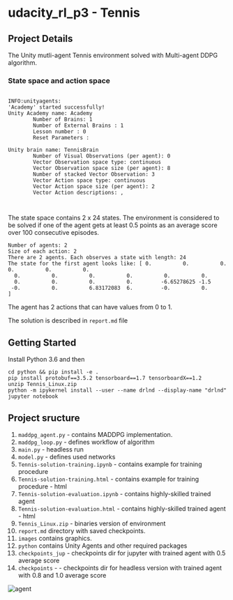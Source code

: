 # udacity_rl_p3 - Tennis

## Project Details


The Unity mutli-agent Tennis environment solved with Multi-agent DDPG algorithm.

### State space and action space

```

INFO:unityagents:
'Academy' started successfully!
Unity Academy name: Academy
        Number of Brains: 1
        Number of External Brains : 1
        Lesson number : 0
        Reset Parameters :
		
Unity brain name: TennisBrain
        Number of Visual Observations (per agent): 0
        Vector Observation space type: continuous
        Vector Observation space size (per agent): 8
        Number of stacked Vector Observation: 3
        Vector Action space type: continuous
        Vector Action space size (per agent): 2
        Vector Action descriptions: , 
        
 
```
The state space contains 2 x 24 states. 
The environment is considered to be solved if one of the agent gets at least 0.5 points as an average score over 100 consecutive episodes.

```
Number of agents: 2
Size of each action: 2
There are 2 agents. Each observes a state with length: 24
The state for the first agent looks like: [ 0.          0.          0.          0.          0.          0.
  0.          0.          0.          0.          0.          0.
  0.          0.          0.          0.         -6.65278625 -1.5
 -0.          0.          6.83172083  6.         -0.          0.        ]
```


The agent has 2 actions that can have values from 0 to 1.


The solution is described in ```report.md``` file

## Getting Started

Install Python 3.6 and then
```
cd python && pip install -e . 
pip install protobuf==3.5.2 tensorboard==1.7 tensorboardX==1.2
unzip Tennis_Linux.zip
python -m ipykernel install --user --name drlnd --display-name "drlnd"
jupyter notebook
```


## Project sructure

1. ```maddpg_agent.py``` - contains MADDPG implementation. 
2. ```maddpg_loop.py``` - defines workflow of algorithm
3. ```main.py``` - headless run
4. ```model.py``` - defines used networks
5. ```Tennis-solution-training.ipynb``` - contains example for training procedure
6. ```Tennis-solution-training.html``` -  contains example for training procedure - html
7. ```Tennis-solution-evaluation.ipynb``` - contains highly-skilled trained agent
8. ```Tennis-solution-evaluation.html``` - contains highly-skilled trained agent - html
9. ```Tennis_Linux.zip``` - binaries version of environment
10. ```report.md``` directory with saved checkpoints.
11. ```images``` contains graphics.
12. ``` python ``` contains Unity Agents and other required packages
13. ```checkpoints_jup``` - checkpoints dir for jupyter with trained agent with 0.5 average score
14. ```checkpoints``` - - checkpoints dir for headless version with trained agent with 0.8 and 1.0 average score

![agent](images/trained-long.gif)
